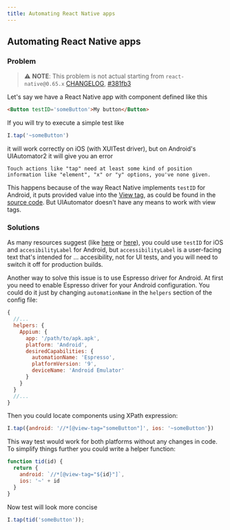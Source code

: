 ```yaml
---
title: Automating React Native apps
---
```


## Automating React Native apps

### Problem

> ⚠️ **NOTE**: This problem is not actual starting from `react-native@0.65.x` [CHANGELOG](https://github.com/react-native-community/releases/blob/master/CHANGELOG.md#android-specific-9), [#381fb3](https://github.com/facebook/react-native/commit/381fb395ad9d2d48717a5d082aaedbecdd804554)

Let's say we have a React Native app with component defined like this
```html
<Button testID='someButton'>My button</Button>
```

If you will try to execute a simple test like
```js
I.tap('~someButton')
```
it will work correctly on iOS (with XUITest driver), but on Android's UIAutomator2 it will give you an error
```
Touch actions like "tap" need at least some kind of position information like "element", "x" or "y" options, you've none given.
```

This happens because of the way React Native implements `testID` for Android, it puts provided value into the [View tag](https://developer.android.com/reference/android/view/View#tags),
as could be found in the [source code](https://github.com/facebook/react-native/blob/19a88d7f4addcd9f95fd4908d50db37b3604b5b1/ReactAndroid/src/main/java/com/facebook/react/uimanager/BaseViewManager.java#L114).
But UIAutomator doesn't have any means to work with view tags.

### Solutions
As many resources suggest (like [here](https://github.com/appium/appium/issues/6025#issuecomment-406141946) or [here](https://github.com/facebook/react-native/issues/7135)),
you could use `testID` for iOS and `accesibilityLabel` for Android, but `accessibilityLabel` is a user-facing text that's intended for ... accesibility,
not for UI tests, and you will need to switch it off for production builds.

Another way to solve this issue is to use Espresso driver for Android.
At first you need to enable Espresso driver for your Android configuration.
You could do it just by changing `automationName` in the `helpers` section of the config file:
```js
{
  //...
  helpers: {
    Appium: {
      app: '/path/to/apk.apk',
      platform: 'Android',
      desiredCapabilities: {
        automationName: 'Espresso',
        platformVersion: '9',
        deviceName: 'Android Emulator'
      }
    }
  }
  //...
}
```
Then you could locate components using XPath expression:
```js
I.tap({android: '//*[@view-tag="someButton"]', ios: '~someButton'})
```
This way test would work for both platforms without any changes in code.
To simplify things further you could write a helper function:
```js
function tid(id) {
  return {
    android: `//*[@view-tag="${id}"]`,
    ios: '~' + id
  }
}
```
Now test will look more concise
```js
I.tap(tid('someButton'));
```
